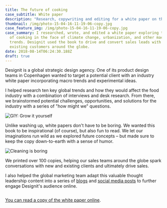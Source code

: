 ```yaml
---
title: The future of cooking
case_subtitle: White paper
description: "Research, copywriting and editing for a white paper on the future of cooking "
thumbnail: /img/photo-15-04-16-11-19-06-copy.jpg
case_feature_img: /img/photo-15-04-16-11-19-06-copy.jpg
case_summary: I researched, wrote, and edited a white paper exploring the future
  of cooking in the face of climate change, urbanization, and other macro
  trends. Designit used the book to drive and convert sales leads with new and
  existing customers around the globe.
date: 2018-08-14T06:24:30.188Z
draft: true
---
```

Designit is a global strategic design agency. One of its product design teams in Copenhagen wanted to target a potential client with an industry white paper incorporating macro trends and experimental ideas.


I helped research ten key global trends and how they would affect the food industry with a combination of interviews and desk research. From there, we brainstormed potential challenges, opportunities, and solutions for the industry with a series of "how might we" questions.



![GIY: Grow it yourself]()



Unlike washing up, white papers don't have to be boring. We wanted this book to be inspirational (of course), but also fun to read. We let our imaginations run wild as we explored future concepts – but made sure to keep the copy down-to-earth with a sense of humor.



![Cleaning is boring]()



We printed over 100 copies, helping our sales teams around the globe spark conversations with new and existing clients and ultimately drive sales.



I also helped the global marketing team adapt this valuable thought leadership content into a series of [blogs](https://medium.designit.com/the-future-of-cooking-part-1-change-drivers-389a75bc4747) and [social media posts](https://www.instagram.com/p/Bul2Iwcg1U2/?utm_source=ig_web_copy_link) to further engage Designit's audience online.



![]()



[You can read a copy of the white paper online](https://issuu.com/designit/docs/future_of_cooking).